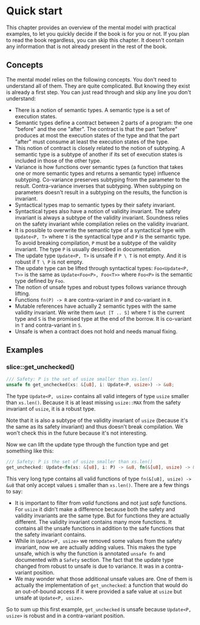 # Quick start

This chapter provides an overview of the mental model with practical examples, to let you quickly
decide if the book is for you or not. If you plan to read the book regardless, you can skip this
chapter. It doesn't contain any information that is not already present in the rest of the book.

## Concepts

The mental model relies on the following concepts. You don't need to understand all of them. They
are quite complicated. But knowing they exist is already a first step. You can just read through and
skip any line you don't understand:
- There is a notion of semantic types. A semantic type is a set of execution states.
- Semantic types define a contract between 2 parts of a program: the one "before" and the one
  "after". The contract is that the part "before" produces at most the execution states of the type
  and that the part "after" must consume at least the execution states of the type.
- This notion of contract is closely related to the notion of subtyping. A semantic type is a
  subtype of another if its set of execution states is included in those of the other type.
- Variance is how functions over semantic types (a function that takes one or more semantic types
  and returns a semantic type) influence subtyping. Co-variance preserves subtyping from the
  parameter to the result. Contra-variance inverses that subtyping. When subtyping on parameters
  doesn't result in a subtyping on the results, the function is invariant.
- Syntactical types map to semantic types by their safety invariant.
- Syntactical types also have a notion of validity invariant. The safety invariant is always a
  subtype of the validity invariant. Soundness relies on the safety invariant while compilation
  relies on the validity invariant.
- It is possible to overwrite the semantic type of a syntactical type with `Update<P, T>` where `T`
  is the syntactical type and `P` is the semantic type. To avoid breaking compilation, `P` must be a
  subtype of the validity invariant. The type `P` is usually described in documentation.
- The update type `Update<P, T>` is unsafe if `P \ T` is not empty. And it is robust if `T \ P` is
  not empty.
- The update type can be lifted through syntactical types: `Foo<Update<P, T>>` is the same as
  `Update<Foo<P>, Foo<T>>` where `Foo<P>` is the semantic type defined by `Foo`.
- The notion of unsafe types and robust types follows variance through lifting.
- Functions `fn(P) -> R` are contra-variant in `P` and co-variant in `R`.
- Mutable references have actually 2 semantic types with the same validity invariant. We write them
  `&mut [T .. S]` where `T` is the current type and `S` is the promised type at the end of the
  borrow. It is co-variant in `T` and contra-variant in `S`.
- Unsafe is when a contract does not hold and needs manual fixing.

## Examples

### slice::get_unchecked()

```rust
/// Safety: P is the set of usize smaller than xs.len()
unsafe fn get_unchecked(xs: &[u8], i: Update<P, usize>) -> &u8;
```

The type `Update<P, usize>` contains all valid integers of type `usize` smaller than `xs.len()`.
Because it is at least missing `usize::MAX` from the safety invariant of `usize`, it is a robust
type.

Note that it is also a subtype of the validity invariant of `usize` (because it's the same as its
safety invariant) and thus doesn't break compilation. We won't check this in the future because it's
not interesting.

Now we can lift the update type through the function type and get something like this:

```rust
/// Safety: P is the set of usize smaller than xs.len()
get_unchecked: Update<fn(xs: &[u8], i: P) -> &u8, fn(&[u8], usize) -> &u8>;
```

This very long type contains all valid functions of type `fn(&[u8], usize) -> &u8` that only accept
values `i` smaller than `xs.len()`. There are a few things to say:
- It is important to filter from _valid_ functions and not just _safe_ functions. For `usize` it
  didn't make a difference because both the safety and validity invariants are the same type. But
  for functions they are actually different. The validity invariant contains many more functions. It
  contains all the unsafe functions in addition to the safe functions that the safety invariant
  contains.
- While in `Update<P, usize>` we removed some values from the safety invariant, now we are actually
  adding values. This makes the type unsafe, which is why the function is annotated `unsafe fn` and
  documented with a `Safety` section. The fact that the update type changed from robust to unsafe is
  due to variance. It was in a contra-variant position.
- We may wonder what those additional unsafe values are. One of them is actually the implementation
  of `get_unchecked`: a function that would do an out-of-bound access if it were provided a safe
  value at `usize` but unsafe at `Update<P, usize>`.

So to sum up this first example, `get_unchecked` is unsafe because `Update<P, usize>` is robust and
in a contra-variant position.
